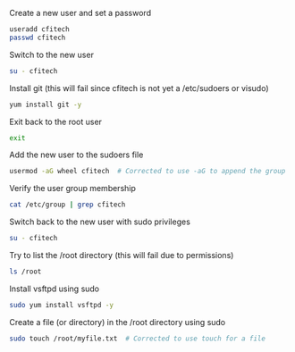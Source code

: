 Create a new user and set a password

```sh
useradd cfitech
passwd cfitech
```

Switch to the new user

```sh
su - cfitech
```

Install git (this will fail since cfitech is not yet a /etc/sudoers or visudo)

```sh
yum install git -y
```

Exit back to the root user

```sh
exit
```

Add the new user to the sudoers file

```sh
usermod -aG wheel cfitech  # Corrected to use -aG to append the group
```

Verify the user group membership

```sh
cat /etc/group | grep cfitech
```

Switch back to the new user with sudo privileges

```sh
su - cfitech
```

Try to list the /root directory (this will fail due to permissions)

```sh
ls /root
```

Install vsftpd using sudo

```sh
sudo yum install vsftpd -y
```

Create a file (or directory) in the /root directory using sudo

```sh
sudo touch /root/myfile.txt  # Corrected to use touch for a file
```
